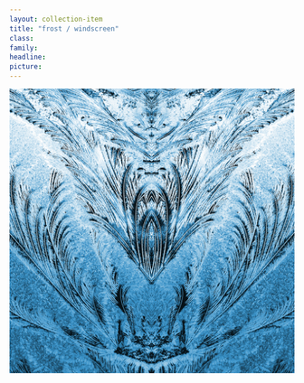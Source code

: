 ```yaml
---
layout: collection-item
title: "frost / windscreen"
class:	
family:
headline:
picture:
---
```


[![frost / windscreen](/assets/img/photos/frost-windscreen-1200x1200.png)](/assets/img/photos/frost-windscreen-1200x1200.png)
